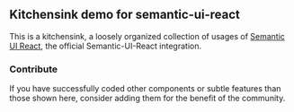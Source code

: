 ## Kitchensink demo for semantic-ui-react

This is a kitchensink, a loosely organized collection of usages of [Semantic UI React](https://react.semantic-ui.com/), the official  Semantic-UI-React integration.

### Contribute

If you have successfully coded other components or subtle features than those shown here, consider adding them for the benefit of the community.
